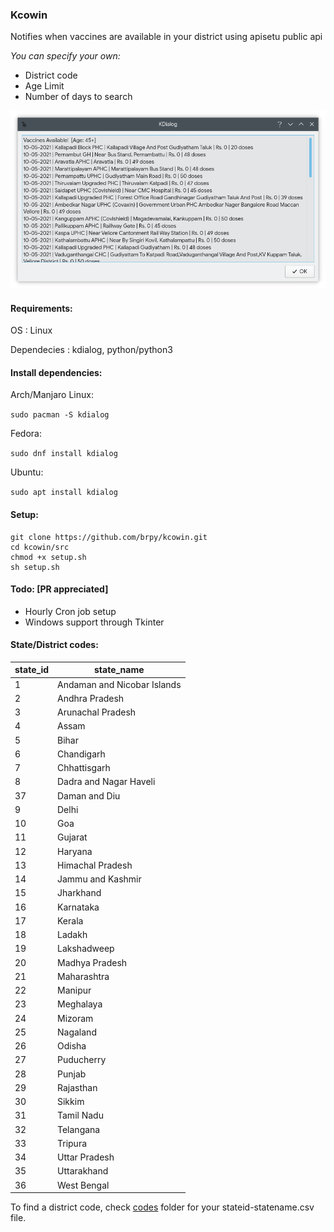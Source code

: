 ### Kcowin


Notifies when vaccines are available in your district using apisetu public api


*You can specify your own:*

- District code
- Age Limit
- Number of days to search


![kdialog](/src/img/kdialog.png)


#### Requirements:

OS : Linux

Dependecies : kdialog, python/python3

#### Install dependencies:

Arch/Manjaro Linux:

`sudo pacman -S kdialog`

Fedora:

`sudo dnf install kdialog`

Ubuntu:

`sudo apt install kdialog`

#### Setup:

```
git clone https://github.com/brpy/kcowin.git
cd kcowin/src
chmod +x setup.sh
sh setup.sh
```


#### Todo: [PR appreciated]

- Hourly Cron job setup
- Windows support through Tkinter


#### State/District codes:

|state_id | state_name|
|---------|------------|
1|Andaman and Nicobar Islands
2|Andhra Pradesh
3|Arunachal Pradesh
4|Assam
5|Bihar
6|Chandigarh
7|Chhattisgarh
8|Dadra and Nagar Haveli
37|Daman and Diu
9|Delhi
10|Goa
11|Gujarat
12|Haryana
13|Himachal Pradesh
14|Jammu and Kashmir
15|Jharkhand
16|Karnataka
17|Kerala
18|Ladakh
19|Lakshadweep
20|Madhya Pradesh
21|Maharashtra
22|Manipur
23|Meghalaya
24|Mizoram
25|Nagaland
26|Odisha
27|Puducherry
28|Punjab
29|Rajasthan
30|Sikkim
31|Tamil Nadu
32|Telangana
33|Tripura
34|Uttar Pradesh
35|Uttarakhand
36|West Bengal

To find a district code, check [codes](/codes/) folder for your stateid-statename.csv file.
